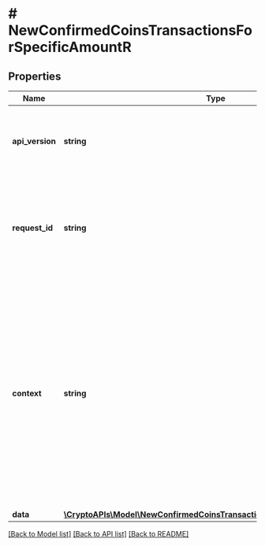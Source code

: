 # # NewConfirmedCoinsTransactionsForSpecificAmountR

## Properties

Name | Type | Description | Notes
------------ | ------------- | ------------- | -------------
**api_version** | **string** | Specifies the version of the API that incorporates this endpoint. |
**request_id** | **string** | Defines the ID of the request. The &#x60;requestId&#x60; is generated by Crypto APIs and it&#39;s unique for every request. |
**context** | **string** | In batch situations the user can use the context to correlate responses with requests. This property is present regardless of whether the response was successful or returned as an error. &#x60;context&#x60; is specified by the user. | [optional]
**data** | [**\CryptoAPIs\Model\NewConfirmedCoinsTransactionsForSpecificAmountRData**](NewConfirmedCoinsTransactionsForSpecificAmountRData.md) |  |

[[Back to Model list]](../../README.md#models) [[Back to API list]](../../README.md#endpoints) [[Back to README]](../../README.md)
